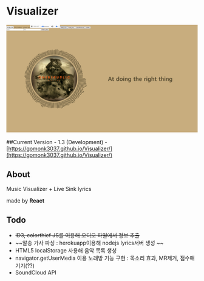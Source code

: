 # Visualizer

![v1.3](images/v1.3.png)

##Current Version - 1.3
(Development) - [https://gomonk3037.github.io/Visualizer/](https://gomonk3037.github.io/Visualizer/)

## About

Music Visualizer  + Live Sink lyrics

made by **React**

## Todo

- ~~ID3, colorthief JS를 이용해 오디오 파일에서 정보 추출~~
- ~~알송 가사 파싱 : herokuapp이용해 nodejs lyrics서버 생성 ~~
- HTML5 localStorage 사용해 음악 목록 생성
- navigator.getUserMedia 이용 노래방 기능 구현 : 목소리 효과, MR제거, 점수매기기(??)
- SoundCloud API

